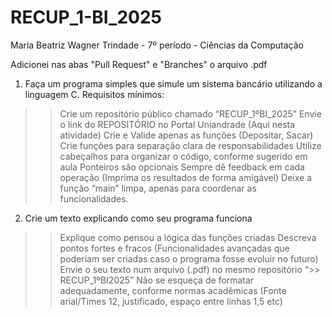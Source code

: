 # RECUP_1-BI_2025

Maria Beatriz Wagner Trindade - 7º período - Ciências da Computação

Adicionei nas abas "Pull Request" e "Branches" o arquivo .pdf
1) Faça um programa simples que simule um sistema bancário utilizando a linguagem C.
Requisitos mínimos:

>> Crie um repositório público chamado “RECUP_1ºBI_2025”
>> Envie o link do REPOSITÓRIO no Portal Uniandrade (Aqui nesta atividade)
>> Crie e Valide apenas as funções (Depositar, Sacar)
>> Crie funções para separação clara de responsabilidades
>> Utilize cabeçalhos para organizar o código, conforme sugerido em aula
>> Ponteiros são opcionais
>> Sempre dê feedback em cada operação (Imprima os resultados de forma amigável)
>> Deixe a função “main” limpa, apenas para coordenar as funcionalidades.

2) Crie um texto explicando como seu programa funciona
>> Explique como pensou a lógica das funções criadas
>> Descreva pontos fortes e fracos (Funcionalidades avançadas que poderiam ser
criadas caso o programa fosse evoluir no futuro)
>> Envie o seu texto num arquivo (.pdf) no mesmo repositório “>> RECUP_1ºBI2025”
>> Não se esqueça de formatar adequadamente, conforme normas acadêmicas (Fonte
arial/Times 12, justificado, espaço entre linhas 1,5 etc)